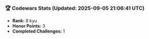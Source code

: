 ### 🏆 Codewars Stats (Updated: 2025-09-05 21:06:41 UTC)

- **Rank:** 8 kyu
- **Honor Points:** 3
- **Completed Challenges:** 1
